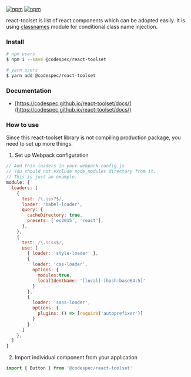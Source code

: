 [![npm](https://img.shields.io/npm/v/@codespec/react-toolset.svg)](https://www.npmjs.com/package/@codespec/react-toolset)
[![npm](https://img.shields.io/npm/dm/@codespec/react-toolset.svg)](https://www.npmjs.com/package/@codespec/react-toolset)

react-toolset is list of react components which can be adopted easily. It is using [classnames] module for conditional class name injection.

### Install

```sh
# npm users
$ npm i --save @codespec/react-toolset

# yarn users
$ yarn add @codespec/react-toolset
```

### Documentation

- [https://codespec.github.io/react-toolset/docs/](https://codespec.github.io/react-toolset/docs/)

### How to use

Since this react-toolset library is not compiling production package, you need to set up more things.

1. Set up Webpack configuration
  ```js
  // Add this loaders in your webpack.config.js
  // You should not exclude node_modules directory from it.
  // This is just an example.
  module: {
    loaders: [
      {
        test: /\.jsx?$/,
        loader: 'babel-loader',
        query: {
          cacheDirectory: true,
          presets: ['es2015', 'react'],
        },
      },
      {
        test: /\.scss$/,
        use: [
          { loader: 'style-loader' },
          {
            loader: 'css-loader',
            options: {
              modules:true,
              localIdentName: '[local]-[hash:base64:5]'
            }
          },
          {
            loader: 'sass-loader',
            options: {
              plugins: () => [require('autoprefixer')]
            }
          }
        ]
      },
    ]
  }
  ```
2. Import individual component from your application

  ```jsx
  import { Button } from '@codespec/react-toolset'
  ```

[classnames]: https://github.com/JedWatson/classnames
